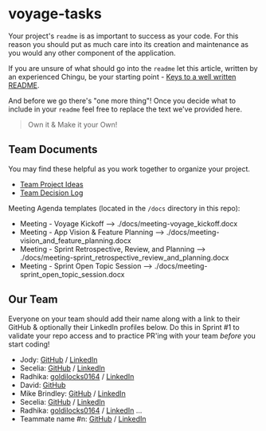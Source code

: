 # voyage-tasks

Your project's `readme` is as important to success as your code. For
this reason you should put as much care into its creation and maintenance
as you would any other component of the application.

If you are unsure of what should go into the `readme` let this article,
written by an experienced Chingu, be your starting point -
[Keys to a well written README](https://tinyurl.com/yk3wubft).

And before we go there's "one more thing"! Once you decide what to include
in your `readme` feel free to replace the text we've provided here.

> Own it & Make it your Own!

## Team Documents

You may find these helpful as you work together to organize your project.

- [Team Project Ideas](./docs/team_project_ideas.md)
- [Team Decision Log](./docs/team_decision_log.md)

Meeting Agenda templates (located in the `/docs` directory in this repo):

- Meeting - Voyage Kickoff --> ./docs/meeting-voyage_kickoff.docx
- Meeting - App Vision & Feature Planning --> ./docs/meeting-vision_and_feature_planning.docx
- Meeting - Sprint Retrospective, Review, and Planning --> ./docs/meeting-sprint_retrospective_review_and_planning.docx
- Meeting - Sprint Open Topic Session --> ./docs/meeting-sprint_open_topic_session.docx

## Our Team

Everyone on your team should add their name along with a link to their GitHub
& optionally their LinkedIn profiles below. Do this in Sprint #1 to validate
your repo access and to practice PR'ing with your team _before_ you start
coding!


- Jody: [GitHub](https://github.com/JoDepp) / [LinkedIn](https://www.linkedin.com/in/jody-depp-develops/)
- Secelia: [GitHub](https://github.com/Secelia02) / [LinkedIn](https://linkedin.com/in/seceliamcnair)
- Radhika: [goldilocks0164](https://github.com/goldilocks0164) / [LinkedIn](https://www.linkedin.com/in/radhika-godla-81335166)
- David: [GitHub](https://github.com/david-nyc-pm)
- Mike Brindley: [GitHub](https://github.com/Mikelovin23) / [LinkedIn](https://www.linkedin.com/in/brindley/)
- Secelia: [GitHub](https://github.com/Secelia02) / [LinkedIn](https://linkedin.com/in/seceliamcnair)
- Radhika: [goldilocks0164](https://github.com/goldilocks0164) / [LinkedIn](https://www.linkedin.com/in/radhika-godla-81335166)
...
- Teammate name #n: [GitHub](https://github.com/ghaccountname) / [LinkedIn](https://linkedin.com/in/liaccountname)
